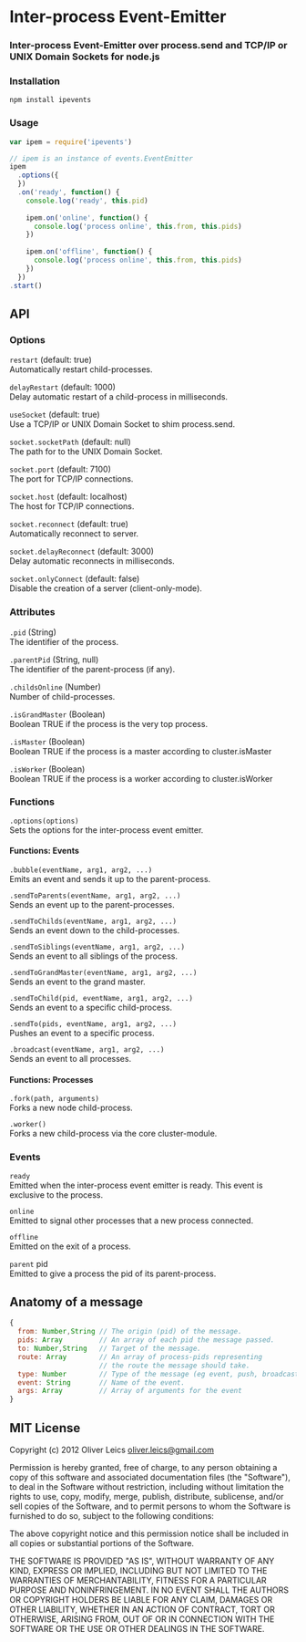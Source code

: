 
Inter-process Event-Emitter
==========================

### Inter-process Event-Emitter over process.send and TCP/IP or UNIX Domain Sockets for node.js

### Installation

```npm install ipevents```

### Usage

```js
var ipem = require('ipevents')

// ipem is an instance of events.EventEmitter
ipem
  .options({
  })
  .on('ready', function() {
    console.log('ready', this.pid)
    
    ipem.on('online', function() {
      console.log('process online', this.from, this.pids)
    })
    
    ipem.on('offline', function() {
      console.log('process online', this.from, this.pids)
    })
  })
.start()
```

API
---

### Options

``restart`` (default: true)  
Automatically restart child-processes.

``delayRestart`` (default: 1000)  
Delay automatic restart of a child-process in milliseconds.

``useSocket`` (default: true)  
Use a TCP/IP or UNIX Domain Socket to shim process.send.

``socket.socketPath`` (default: null)  
The path for to the UNIX Domain Socket.

``socket.port`` (default: 7100)  
The port for TCP/IP connections.

``socket.host`` (default: localhost)  
The host for TCP/IP connections.

``socket.reconnect`` (default: true)  
Automatically reconnect to server.

``socket.delayReconnect`` (default: 3000)  
Delay automatic reconnects in milliseconds.

``socket.onlyConnect`` (default: false)  
Disable the creation of a server (client-only-mode).

### Attributes

``.pid`` (String)  
The identifier of the process.

``.parentPid`` (String, null)  
The identifier of the parent-process (if any).

``.childsOnline`` (Number)  
Number of child-processes.

``.isGrandMaster`` (Boolean)  
Boolean TRUE if the process is the very top process.

``.isMaster`` (Boolean)  
Boolean TRUE if the process is a master according to cluster.isMaster

``.isWorker`` (Boolean)  
Boolean TRUE if the process is a worker according to cluster.isWorker

### Functions

``.options(options)``  
Sets the options for the inter-process event emitter.

#### Functions: Events

``.bubble(eventName, arg1, arg2, ...)``  
Emits an event and sends it up to the parent-process.

``.sendToParents(eventName, arg1, arg2, ...)``  
Sends an event up to the parent-processes.

``.sendToChilds(eventName, arg1, arg2, ...)``  
Sends an event down to the child-processes.

``.sendToSiblings(eventName, arg1, arg2, ...)``  
Sends an event to all siblings of the process.

``.sendToGrandMaster(eventName, arg1, arg2, ...)``  
Sends an event to the grand master.

``.sendToChild(pid, eventName, arg1, arg2, ...)``  
Sends an event to a specific child-process.

``.sendTo(pids, eventName, arg1, arg2, ...)``  
Pushes an event to a specific process.

``.broadcast(eventName, arg1, arg2, ...)``  
Sends an event to all processes.

#### Functions: Processes

``.fork(path, arguments)``  
Forks a new node child-process.

``.worker()``  
Forks a new child-process via the core cluster-module.

### Events

``ready``  
Emitted when the inter-process event emitter is ready.
This event is exclusive to the process.

``online``  
Emitted to signal other processes that a new process connected.

``offline``  
Emitted on the exit of a process.

``parent`` pid  
Emitted to give a process the pid of its parent-process.

Anatomy of a message
--------------------

```js
{
  from: Number,String // The origin (pid) of the message.
  pids: Array         // An array of each pid the message passed.
  to: Number,String   // Target of the message.
  route: Array        // An array of process-pids representing
                      // the route the message should take.
  type: Number        // Type of the message (eg event, push, broadcast).
  event: String       // Name of the event.
  args: Array         // Array of arguments for the event
}
```

MIT License
-----------

Copyright (c) 2012 Oliver Leics <oliver.leics@gmail.com>

Permission is hereby granted, free of charge, to any person obtaining a copy of this software and associated documentation files (the "Software"), to deal in the Software without restriction, including without limitation the rights to use, copy, modify, merge, publish, distribute, sublicense, and/or sell copies of the Software, and to permit persons to whom the Software is furnished to do so, subject to the following conditions:

The above copyright notice and this permission notice shall be included in all copies or substantial portions of the Software.

THE SOFTWARE IS PROVIDED "AS IS", WITHOUT WARRANTY OF ANY KIND, EXPRESS OR IMPLIED, INCLUDING BUT NOT LIMITED TO THE WARRANTIES OF MERCHANTABILITY, FITNESS FOR A PARTICULAR PURPOSE AND NONINFRINGEMENT. IN NO EVENT SHALL THE AUTHORS OR COPYRIGHT HOLDERS BE LIABLE FOR ANY CLAIM, DAMAGES OR OTHER LIABILITY, WHETHER IN AN ACTION OF CONTRACT, TORT OR OTHERWISE, ARISING FROM, OUT OF OR IN CONNECTION WITH THE SOFTWARE OR THE USE OR OTHER DEALINGS IN THE SOFTWARE.
